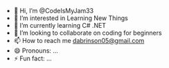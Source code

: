 - 👋 Hi, I’m @CodeIsMyJam33
- 👀 I’m interested in Learning New Things
- 🌱 I’m currently learning C# .NET
- 💞️ I’m looking to collaborate on coding for beginners
- 📫 How to reach me dabrinson05@gmail.com
- 😄 Pronouns: ...
- ⚡ Fun fact: ...

<!---
CodeIsMyJam33/CodeIsMyJam33 is a ✨ special ✨ repository because its `README.md` (this file) appears on your GitHub profile.
You can click the Preview link to take a look at your changes.
--->
